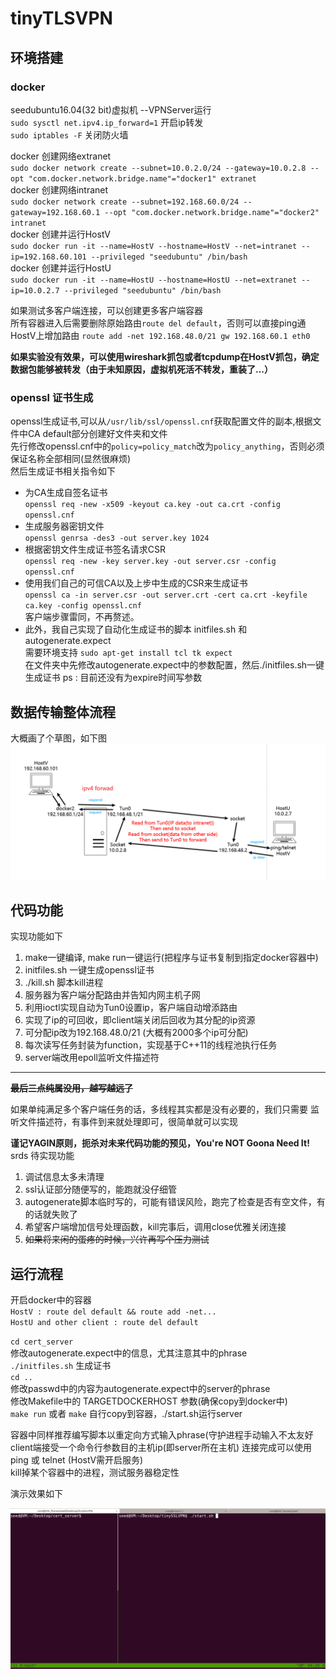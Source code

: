 # tinyTLSVPN

## 环境搭建

### docker

seedubuntu16.04(32 bit)虚拟机 --VPNServer运行  
`sudo sysctl net.ipv4.ip_forward=1` 开启ip转发  
`sudo iptables -F`      关闭防火墙  

docker 创建网络extranet  
`sudo docker network create --subnet=10.0.2.0/24 --gateway=10.0.2.8 --opt "com.docker.network.bridge.name"="docker1" extranet`  
docker 创建网络intranet  
`sudo docker network create --subnet=192.168.60.0/24 --gateway=192.168.60.1 --opt "com.docker.network.bridge.name"="docker2" intranet`  
docker 创建并运行HostV  
`sudo docker run -it --name=HostV --hostname=HostV --net=intranet --ip=192.168.60.101 --privileged "seedubuntu" /bin/bash`  
docker 创建并运行HostU  
`sudo docker run -it --name=HostU --hostname=HostU --net=extranet --ip=10.0.2.7 --privileged "seedubuntu" /bin/bash`  
  
如果测试多客户端连接，可以创建更多客户端容器  
所有容器进入后需要删除原始路由`route del default`，否则可以直接ping通  
HostV上增加路由 `route add -net 192.168.48.0/21 gw 192.168.60.1 eth0`  

**如果实验没有效果，可以使用wireshark抓包或者tcpdump在HostV抓包，确定数据包能够被转发（由于未知原因，虚拟机死活不转发，重装了...）**

### openssl 证书生成  

openssl生成证书,可以从`/usr/lib/ssl/openssl.cnf`获取配置文件的副本,根据文件中CA default部分创建好文件夹和文件  
先行修改openssl.cnf中的`policy=policy_match`改为`policy_anything`，否则必须保证名称全部相同(显然很麻烦)  
然后生成证书相关指令如下  
- 为CA生成自签名证书  
`openssl req -new -x509 -keyout ca.key -out ca.crt -config openssl.cnf`  
- 生成服务器密钥文件  
`openssl genrsa -des3 -out server.key 1024`  
- 根据密钥文件生成证书签名请求CSR  
`openssl req -new -key server.key -out server.csr -config openssl.cnf`  
- 使用我们自己的可信CA以及上步中生成的CSR来生成证书  
`openssl ca -in server.csr -out server.crt -cert ca.crt -keyfile ca.key -config openssl.cnf`  
客户端步骤雷同，不再赘述。  
- 此外，我自己实现了自动化生成证书的脚本 initfiles.sh 和 autogenerate.expect  
需要环境支持 `sudo apt-get install tcl tk expect`  
在文件夹中先修改autogenerate.expect中的参数配置，然后./initfiles.sh一键生成证书 ps : 目前还没有为expire时间写参数  
## 数据传输整体流程  
大概画了个草图，如下图  
![大体思路](./sketch.png "sketch")

## 代码功能

实现功能如下  
1. make一键编译, make run一键运行(把程序与证书复制到指定docker容器中)
2. initfiles.sh 一键生成openssl证书
3. ./kill.sh 脚本kill进程
4. 服务器为客户端分配路由并告知内网主机子网
5. 利用ioctl实现自动为Tun0设置ip，客户端自动增添路由
6. 实现了ip的可回收，即client端关闭后回收为其分配的ip资源
7. 可分配ip改为192.168.48.0/21 (大概有2000多个ip可分配)
8. 每次读写任务封装为function，实现基于C++11的线程池执行任务
9. server端改用epoll监听文件描述符
---
**~~最后三点纯属没用，越写越远了~~**

如果单纯满足多个客户端任务的话，多线程其实都是没有必要的，我们只需要
监听文件描述符，有事件到来就处理即可，很简单就可以实现

**谨记YAGIN原则，扼杀对未来代码功能的预见，You're NOT Goona Need It!**  
srds  待实现功能
1. 调试信息太多未清理
2. ssl认证部分随便写的，能跑就没仔细管
3. autogenerate脚本临时写的，可能有错误风险，跑完了检查是否有空文件，有的话就失败了
4. 希望客户端增加信号处理函数，kill完事后，调用close优雅关闭连接  
5. ~~如果将来闲的蛋疼的时候，兴许再写个压力测试~~

## 运行流程

开启docker中的容器  
`HostV : route del default && route add -net...`  
`HostU and other client : route del default`  

`cd cert_server`  
修改autogenerate.expect中的信息，尤其注意其中的phrase  
`./initfiles.sh` 生成证书  
`cd ..`  
修改passwd中的内容为autogenerate.expect中的server的phrase  
修改Makefile中的 TARGETDOCKERHOST 参数(确保copy到docker中)  
`make run` 或者 `make` 自行copy到容器，./start.sh运行server  

容器中同样推荐编写脚本以重定向方式输入phrase(守护进程手动输入不太友好
client端接受一个命令行参数目的主机ip(即server所在主机)
连接完成可以使用ping 或 telnet (HostV需开启服务)  
kill掉某个容器中的进程，测试服务器稳定性

演示效果如下

![result](./result.gif)

##
